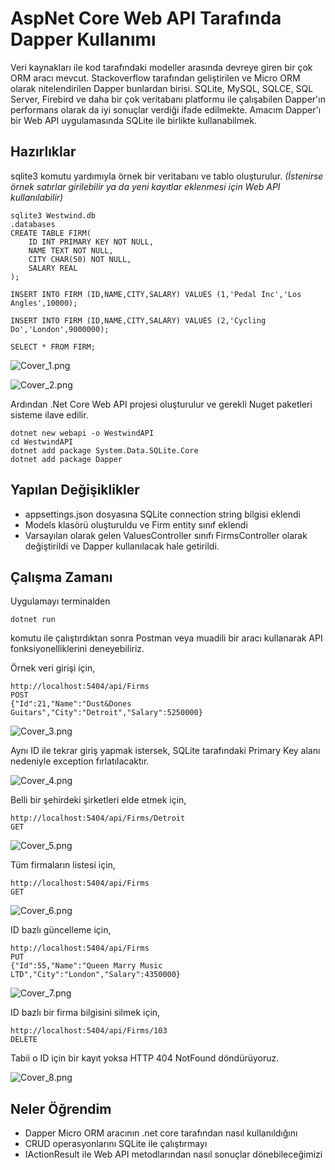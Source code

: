 # AspNet Core Web API Tarafında Dapper Kullanımı

Veri kaynakları ile kod tarafındaki modeller arasında devreye giren bir çok ORM aracı mevcut. Stackoverflow tarafından geliştirilen ve Micro ORM olarak nitelendirilen Dapper bunlardan birisi. SQLite, MySQL, SQLCE, SQL Server, Firebird ve daha bir çok veritabanı platformu ile çalışabilen Dapper'ın performans olarak da iyi sonuçlar verdiği ifade edilmekte. Amacım Dapper'ı bir Web API uygulamasında SQLite ile birlikte kullanabilmek.

## Hazırlıklar

sqlite3 komutu yardımıyla örnek bir veritabanı ve tablo oluşturulur. _(İstenirse örnek satırlar girilebilir ya da yeni kayıtlar eklenmesi için Web API kullanılabilir)_

```
sqlite3 Westwind.db
.databases
CREATE TABLE FIRM(
    ID INT PRIMARY KEY NOT NULL,
    NAME TEXT NOT NULL,
    CITY CHAR(50) NOT NULL,
    SALARY REAL
);

INSERT INTO FIRM (ID,NAME,CITY,SALARY) VALUES (1,'Pedal Inc','Los Angles',10000);

INSERT INTO FIRM (ID,NAME,CITY,SALARY) VALUES (2,'Cycling Do','London',9000000);

SELECT * FROM FIRM;
```
![Cover_1.png](./assets/Cover_1.png)

![Cover_2.png](./assets/Cover_2.png)

Ardından .Net Core Web API projesi oluşturulur ve gerekli Nuget paketleri sisteme ilave edilir.

```
dotnet new webapi -o WestwindAPI
cd WestwindAPI
dotnet add package System.Data.SQLite.Core
dotnet add package Dapper
```

## Yapılan Değişiklikler

- appsettings.json dosyasına SQLite connection string bilgisi eklendi
- Models klasörü oluşturuldu ve Firm entity sınıf eklendi
- Varsayılan olarak gelen ValuesController sınıfı FirmsController olarak değiştirildi ve Dapper kullanılacak hale getirildi.

## Çalışma Zamanı

Uygulamayı terminalden

```
dotnet run
```

komutu ile çalıştırdıktan sonra Postman veya muadili bir aracı kullanarak API fonksiyonelliklerini deneyebiliriz.

Örnek veri girişi için,

```
http://localhost:5404/api/Firms 
POST
{"Id":21,"Name":"Dust&Dones Guitars","City":"Detroit","Salary":5250000}
```

![Cover_3.png](./assets/Cover_3.png)

Aynı ID ile tekrar giriş yapmak istersek, SQLite tarafındaki Primary Key alanı nedeniyle exception fırlatılacaktır.

![Cover_4.png](./assets/Cover_4.png)

Belli bir şehirdeki şirketleri elde etmek için,

```
http://localhost:5404/api/Firms/Detroit
GET
```

![Cover_5.png](./assets/Cover_5.png)

Tüm firmaların listesi için,

```
http://localhost:5404/api/Firms
GET
```

![Cover_6.png](./assets/Cover_6.png)

ID bazlı güncelleme için,

```
http://localhost:5404/api/Firms
PUT
{"Id":55,"Name":"Queen Marry Music LTD","City":"London","Salary":4350000}
```

![Cover_7.png](./assets/Cover_7.png)

ID bazlı bir firma bilgisini silmek için,

```
http://localhost:5404/api/Firms/103
DELETE
```
Tabii o ID için bir kayıt yoksa HTTP 404 NotFound döndürüyoruz.

![Cover_8.png](./assets/Cover_8.png)

## Neler Öğrendim

- Dapper Micro ORM aracının .net core tarafından nasıl kullanıldığını
- CRUD operasyonlarını SQLite ile çalıştırmayı
- IActionResult ile Web API metodlarından nasıl sonuçlar dönebileceğimizi